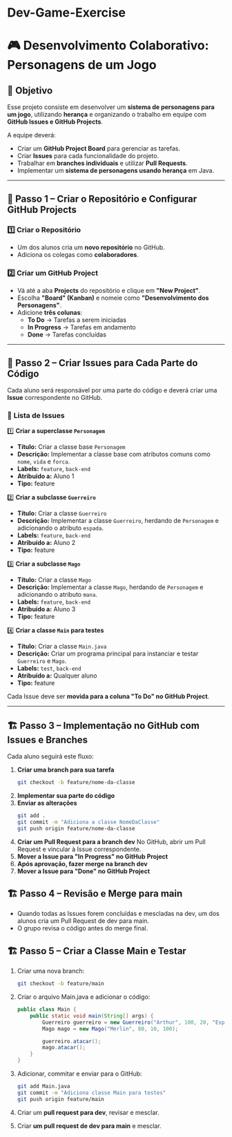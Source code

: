 # Dev-Game-Exercise
# 🎮 Desenvolvimento Colaborativo: Personagens de um Jogo

## 📌 Objetivo

Esse projeto consiste em desenvolver um **sistema de personagens para um jogo**, utilizando **herança** e organizando o trabalho em equipe com **GitHub Issues e GitHub Projects**.  

A equipe deverá:
- Criar um **GitHub Project Board** para gerenciar as tarefas.
- Criar **Issues** para cada funcionalidade do projeto.
- Trabalhar em **branches individuais** e utilizar **Pull Requests**.
- Implementar um **sistema de personagens usando herança** em Java.

---

## 🎯 **Passo 1 – Criar o Repositório e Configurar GitHub Projects**

### 1️⃣ Criar o Repositório
- Um dos alunos cria um **novo repositório** no GitHub.
- Adiciona os colegas como **colaboradores**.

### 2️⃣ Criar um GitHub Project
- Vá até a aba **Projects** do repositório e clique em **"New Project"**.
- Escolha **"Board" (Kanban)** e nomeie como **"Desenvolvimento dos Personagens"**.
- Adicione **três colunas**:
  - **To Do** → Tarefas a serem iniciadas
  - **In Progress** → Tarefas em andamento
  - **Done** → Tarefas concluídas

---

## 📌 **Passo 2 – Criar Issues para Cada Parte do Código**

Cada aluno será responsável por uma parte do código e deverá criar uma **Issue** correspondente no GitHub.

### 📌 **Lista de Issues**
1️⃣ **Criar a superclasse `Personagem`**  
   - **Título:** Criar a classe base `Personagem`  
   - **Descrição:** Implementar a classe base com atributos comuns como `nome`, `vida` e `forca`.  
   - **Labels:** `feature`, `back-end`  
   - **Atribuído a:** Aluno 1  
   - **Tipo:** feature

2️⃣ **Criar a subclasse `Guerreiro`**  
   - **Título:** Criar a classe `Guerreiro`  
   - **Descrição:** Implementar a classe `Guerreiro`, herdando de `Personagem` e adicionando o atributo `espada`.  
   - **Labels:** `feature`, `back-end`  
   - **Atribuído a:** Aluno 2  
   - **Tipo:** feature

3️⃣ **Criar a subclasse `Mago`**  
   - **Título:** Criar a classe `Mago`  
   - **Descrição:** Implementar a classe `Mago`, herdando de `Personagem` e adicionando o atributo `mana`.  
   - **Labels:** `feature`, `back-end`  
   - **Atribuído a:** Aluno 3  
   - **Tipo:** feature

4️⃣ **Criar a classe `Main` para testes**  
   - **Título:** Criar a classe `Main.java`  
   - **Descrição:** Criar um programa principal para instanciar e testar `Guerreiro` e `Mago`.  
   - **Labels:** `test`, `back-end`  
   - **Atribuído a:** Qualquer aluno  
   - **Tipo:** feature

Cada Issue deve ser **movida para a coluna "To Do" no GitHub Project**.

---

## 🏗️ **Passo 3 – Implementação no GitHub com Issues e Branches**

Cada aluno seguirá este fluxo:

1. **Criar uma branch para sua tarefa**
   ```sh
   git checkout -b feature/nome-da-classe
2. **Implementar sua parte do código**
3. **Enviar as alterações**
    ```sh
    git add .
    git commit -m "Adiciona a classe NomeDaClasse"
    git push origin feature/nome-da-classe
    ```
4. **Criar um Pull Request para a branch dev**
No GitHub, abrir um Pull Request e vincular à Issue correspondente.
5. **Mover a Issue para "In Progress" no GitHub Project**
6. **Após aprovação, fazer merge na branch dev**
7. **Mover a Issue para "Done" no GitHub Project**


## 🏗️ **Passo 4 – Revisão e Merge para main**
- Quando todas as Issues forem concluídas e mescladas na dev, um dos alunos cria um Pull Request de dev para main.
- O grupo revisa o código antes do merge final.

## 🏗️ **Passo 5 – Criar a Classe Main e Testar**

1. Criar uma nova branch:

    ```sh
    git checkout -b feature/main
    ```
2. Criar o arquivo Main.java e adicionar o código:
    
    ```java
    public class Main {
        public static void main(String[] args) {
            Guerreiro guerreiro = new Guerreiro("Arthur", 100, 20, "Espada Longa");
            Mago mago = new Mago("Merlin", 80, 10, 100);

            guerreiro.atacar();
            mago.atacar();
        }
    }
    ```

3. Adicionar, commitar e enviar para o GitHub:

    ```sh
    git add Main.java
    git commit -m "Adiciona classe Main para testes"
    git push origin feature/main
    ```
4. Criar um **pull request para dev**, revisar e mesclar.

5. Criar **um pull request de dev para main** e mesclar.
